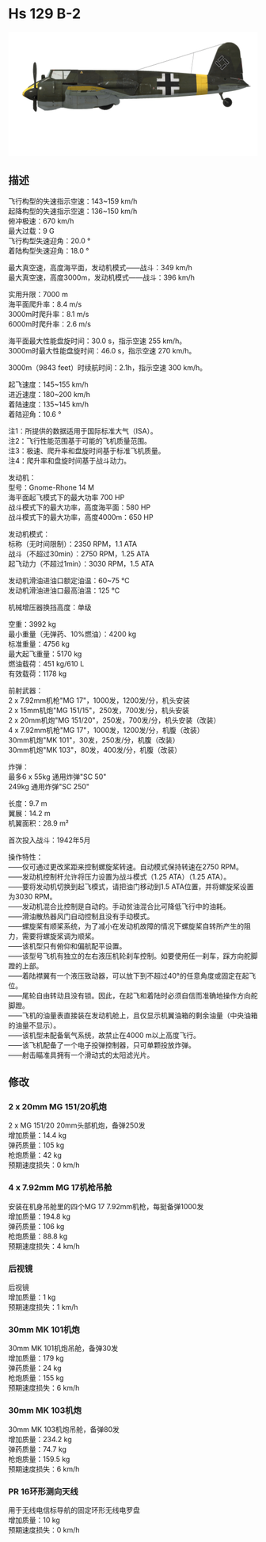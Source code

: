 # Hs 129 B-2  
  
![hs129b2](../images/hs129b2.png)  
  
## 描述  
  
飞行构型的失速指示空速：143~159 km/h  
起降构型的失速指示空速：136~150 km/h  
俯冲极速：670 km/h  
最大过载：9 G  
飞行构型失速迎角：20.0 °  
着陆构型失速迎角：18.0 °  
  
最大真空速，高度海平面，发动机模式——战斗：349 km/h  
最大真空速，高度3000m，发动机模式——战斗：396 km/h  
  
实用升限：7000 m  
海平面爬升率：8.4 m/s  
3000m时爬升率：8.1 m/s  
6000m时爬升率：2.6 m/s  
  
海平面最大性能盘旋时间：30.0 s，指示空速 255 km/h。  
3000m时最大性能盘旋时间：46.0 s，指示空速 270 km/h。  
  
3000m（9843 feet）时续航时间：2.1h，指示空速 300 km/h。  
  
起飞速度：145~155 km/h  
进近速度：180~200 km/h  
着陆速度：135~145 km/h  
着陆迎角：10.6 °  
  
注1：所提供的数据适用于国际标准大气（ISA）。  
注2：飞行性能范围基于可能的飞机质量范围。  
注3：极速、爬升率和盘旋时间基于标准飞机质量。  
注4：爬升率和盘旋时间基于战斗动力。  
  
发动机：  
型号：Gnome-Rhone 14 M  
海平面起飞模式下的最大功率 700 HP  
战斗模式下的最大功率，高度海平面：580 HP  
战斗模式下的最大功率，高度4000m：650 HP  
  
发动机模式：  
标称（无时间限制）：2350 RPM，1.1 ATA  
战斗（不超过30min）：2750 RPM，1.25 ATA  
起飞动力（不超过1min）：3030 RPM，1.5 ATA  
  
发动机滑油进油口额定油温：60~75 °C  
发动机滑油进油口最高油温：125 °C  
  
机械增压器换挡高度：单级  
  
空重：3992 kg  
最小重量（无弹药、10%燃油）：4200 kg  
标准重量：4756 kg  
最大起飞重量：5170 kg  
燃油载荷：451 kg/610 L  
有效载荷：1178 kg  
  
前射武器：  
2 x 7.92mm机枪"MG 17"，1000发，1200发/分，机头安装  
2 x 15mm机炮"MG 151/15"，250发，700发/分，机头安装  
2 x 20mm机炮"MG 151/20"，250发，700发/分，机头安装（改装）  
4 x 7.92mm机枪"MG 17"，1000发，1200发/分，机腹（改装）  
30mm机炮"MK 101"，30发，250发/分，机腹（改装）  
30mm机炮"MK 103"，80发，400发/分，机腹（改装）  
  
炸弹：  
最多6 x 55kg 通用炸弹"SC 50"  
249kg 通用炸弹"SC 250"  
  
长度：9.7 m  
翼展：14.2 m  
机翼面积：28.9 m²  
  
首次投入战斗：1942年5月  
  
操作特性：  
——仅可通过更改桨距来控制螺旋桨转速。自动模式保持转速在2750 RPM。  
——发动机控制杆允许将压力设置为战斗模式（1.25  ATA）（1.25 ATA）。  
——要将发动机切换到起飞模式，请把油门移动到1.5 ATA位置，并将螺旋桨设置为3030 RPM。  
——发动机混合比控制是自动的。手动贫油混合比可降低飞行中的油耗。  
——滑油散热器风门自动控制且没有手动模式。  
——螺旋桨有顺桨系统，为了减小在发动机故障的情况下螺旋桨自转所产生的阻力，需要将螺旋桨调为顺桨。  
——该机型只有俯仰和偏航配平设置。  
——该型号飞机有独立的左右液压机轮刹车控制。如要使用任一刹车，踩方向舵脚蹬的上部。  
——着陆襟翼有一个液压致动器，可以放下到不超过40°的任意角度或固定在起飞位。  
——尾轮自由转动且没有锁。因此，在起飞和着陆时必须自信而准确地操作方向舵脚蹬。  
——飞机的油量表直接装在发动机舱上，且仅显示机翼油箱的剩余油量（中央油箱的油量不显示）。  
——该机型未配备氧气系统，故禁止在4000 m以上高度飞行。  
——该飞机配备了一个电子投弹控制器，只可单颗投放炸弹。  
——射击瞄准具拥有一个滑动式的太阳滤光片。  
  
  
## 修改  
  
  
### 2 x 20mm MG 151/20机炮  
  
2 x MG 151/20 20mm头部机炮，备弹250发  
增加质量：14.4 kg  
弹药质量：105 kg  
枪炮质量：42 kg  
预期速度损失：0 km/h  
  
### 4 x 7.92mm MG 17机枪吊舱  
  
安装在机身吊舱里的四个MG 17 7.92mm机枪，每挺备弹1000发  
增加质量：194.8 kg  
弹药质量：106 kg  
枪炮质量：88.8 kg  
预期速度损失：4 km/h  
  
### 后视镜  
  
后视镜  
增加质量：1 kg  
预期速度损失：1 km/h  
  
### 30mm MK 101机炮  
  
30mm MK 101机炮吊舱，备弹30发  
增加质量：179 kg  
弹药质量：24 kg  
枪炮质量：155 kg  
预期速度损失：6 km/h  
  
### 30mm MK 103机炮  
  
30mm MK 103机炮吊舱，备弹80发  
增加质量：234.2 kg  
弹药质量：74.7 kg  
枪炮质量：159.5 kg  
预期速度损失：6 km/h  
  
### PR 16环形测向天线  
  
用于无线电信标导航的固定环形无线电罗盘  
增加质量：10 kg  
预期速度损失：0 km/h  